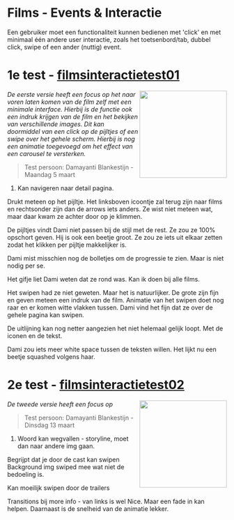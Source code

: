 # Films - Events & Interactie
Een gebruiker moet een functionaliteit kunnen bedienen met 'click' en met minimaal één andere user interactie, zoals het toetsenbord/tab, dubbel click, swipe of een ander (nuttig) event. 

# 1e test - [filmsinteractietest01](https://joopakerboom.github.io/frontendvoordesigners/opdracht2/filmsinteractietest01)

<img align="right" src="https://oege.ie.hva.nl/~akerboj001/githubimages/opdracht2_test01.png" width="200"> 

<em>De eerste versie heeft een focus op het naar voren laten komen van de film zelf met een minimale interface. Hierbij is de functie ook een indruk krijgen van de film en het bekijken van verschillende images. Dit kan doormiddel van een click op de pijltjes of een swipe over het gehele scherm. Hierbij is nog een animatie toegevoegd om het effect van een carousel te versterken. </em>

> Test persoon: Damayanti Blankestijn - Maandag 5 maart

1. Kan navigeren naar detail pagina. 

Drukt meteen op het pijltje. Het linksboven icoontje zal terug zijn naar films en rechtsonder zijn dan de arrows iets anders. Ze wist niet meteen wat, maar daar kwam ze achter door op je klimmen.

De pijltjes vindt Dami niet passen bij de stijl met de rest. Ze zou ze 100% opschort geven. Hij is ook een beetje groot. Ze zou ze iets uit elkaar zetten zodat het klikken per pijltje makkelijker is. 

Dami mist misschien nog de bolletjes om de progressie te zien. Maar is niet nodig per se. 

Het gifje liet Dami weten dat ze rond was. Kan ik doen bij alle films.

Het swipen had ze niet geweten. Maar het is natuurlijker. De grote zijn fijn en geven meteen een indruk van de film. Animatie van het swipen doet nog raar en er komen witte vlakken tussen. Dami vind het fijn dat ze over de gehele pagina kan swipen. 

De uitlijning kan nog netter aangezien het niet helemaal gelijk loopt. Met de iconen en de tekst.

Dami zou iets meer white space tussen de teksten willen. Het lijkt nu een beetje squashed volgens haar.

# 2e test - [filmsinteractietest02](https://joopakerboom.github.io/frontendvoordesigners/opdracht2/filmsinteractietest02)

<img align="right" src="https://oege.ie.hva.nl/~akerboj001/githubimages/opdracht2_test01.png" width="200"> 

<em>De tweede versie heeft een focus op</em>

> Test persoon: Damayanti Blankestijn - Dinsdag 13 maart

1. Woord kan wegvallen - storyline, moet dan naar andere img gaan.

Begrijpt dat je door de cast kan swipen
Background img swiped mee wat niet de bedoeling is.

Kan moeilijk swipen door de trailers

Transitions bij more info - van links is wel Nice. Maar een fade in kan helpen. Daarnaast is de snelheid van de animatie lekker.
